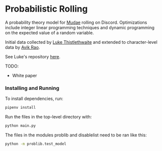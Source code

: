 # Probabilistic Rolling

A probability theory model for [Mudae](https://top.gg/bot/432610292342587392)
rolling on Discord.
Optimizations include integer linear programming techniques and
dynamic programming on the expected value of a random variable.

Initial data collected by [Luke Thistlethwaite](https://github.com/lthistle)
and extended to character-level data by [Avik Rao](https://github.com/AvikRao).

See Luke's repository [here](https://github.com/lthistle/mudae-optimizer).

TODO:
- White paper

### Installing and Running

To install dependencies, run:
```bash
pipenv install
```

Run the files in the top-level directory with:
```bash
python main.py
```

The files in the modules problib and disablelist need to be ran like this:
```bash
python -m problib.test_model
```

